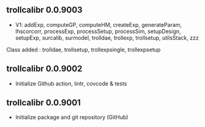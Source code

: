 ## trollcalibr 0.0.9003

-   V1: addExp, computeGP, computeHM, createExp, generateParam, lhscorcorr, processExp, 
processSetup, processSim, setupDesign, setupExp, surcalib, surmodel, trolldae, trollexp,
trollsetup, utilsStack, zzz

Class added : trolldae, trollsetup, trollexpsingle, trollexpsetup


## trollcalibr 0.0.9002

-   Initialize Github action, lintr, covcode & tests

## trollcalibr 0.0.9001

-   Initialize package and git repository (GitHub)
